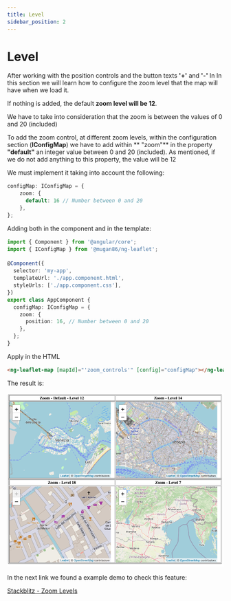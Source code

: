 ```yaml
---
title: Level
sidebar_position: 2
---
```


# Level

After working with the position controls and the button texts **'+'** and **'-'** In In this section we will learn how to configure the zoom level that the map will have when we load it.

If nothing is added, the default **zoom level will be 12**.

We have to take into consideration that the zoom is between the values ​​of 0 and 20 (included)

To add the zoom control, at different zoom levels, within the configuration section (**IConfigMap**) we have to add within ** "zoom"** in the property **"default"** an integer value between 0 and 20 (included). As mentioned, if we do not add anything to this property, the value will be 12

We must implement it taking into account the following:

```typescript
configMap: IConfigMap = {
    zoom: {
      default: 16 // Number between 0 and 20
    },
};
```

Adding both in the component and in the template:

```typescript
import { Component } from '@angular/core';
import { IConfigMap } from '@mugan86/ng-leaflet';

@Component({
  selector: 'my-app',
  templateUrl: './app.component.html',
  styleUrls: ['./app.component.css'],
})
export class AppComponent {
  configMap: IConfigMap = {
    zoom: {
      position: 16, // Number between 0 and 20
    },
  };
}
```

Apply in the HTML

```html
<ng-leaflet-map [mapId]="'zoom_controls'" [config]="configMap"></ng-leaflet>
```

The result is:

![Zoom Levels](https://raw.githubusercontent.com/mugan86/i18n-ng-leaflet-doc/master/.gitbook/assets/04-zoom-levels.png)

In the next link we found a example demo to check this feature:

[Stackblitz - Zoom Levels](https://stackblitz.com/edit/angular-leaflet-zoom-levels?embed=1&file=src/app/app.component.ts&theme=dark)
